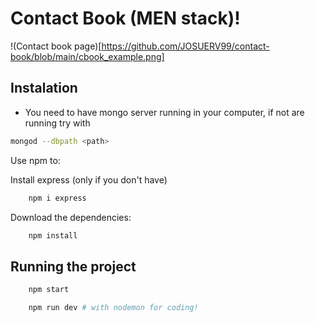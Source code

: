 # Contact Book (MEN stack)!

!(Contact book page)[https://github.com/JOSUERV99/contact-book/blob/main/cbook_example.png]

## Instalation

- You need to have mongo server running in your computer, if not are running try with 
```bash
mongod --dbpath <path>
 ```` 

Use npm to:

Install express (only if you don't have)

```bash
    npm i express
```
Download the dependencies:

```bash
    npm install
```

## Running the project


```bash
    npm start 
```


```bash
    npm run dev # with nodemon for coding!
```
